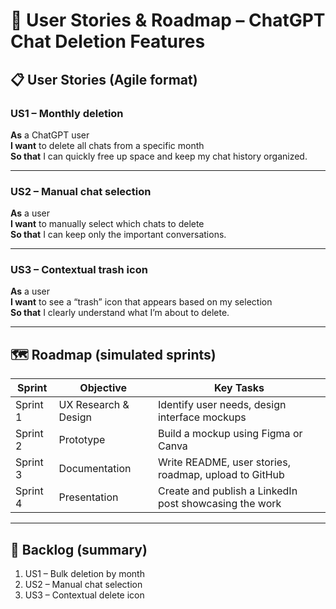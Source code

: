 # 🧾 User Stories & Roadmap – ChatGPT Chat Deletion Features

## 📋 User Stories (Agile format)

### US1 – Monthly deletion
**As** a ChatGPT user  
**I want** to delete all chats from a specific month  
**So that** I can quickly free up space and keep my chat history organized.

---

### US2 – Manual chat selection
**As** a user  
**I want** to manually select which chats to delete  
**So that** I can keep only the important conversations.

---

### US3 – Contextual trash icon
**As** a user  
**I want** to see a “trash” icon that appears based on my selection  
**So that** I clearly understand what I’m about to delete.

---

## 🗺️ Roadmap (simulated sprints)

| Sprint     | Objective              | Key Tasks                                    |
|------------|------------------------|----------------------------------------------|
| Sprint 1   | UX Research & Design   | Identify user needs, design interface mockups |
| Sprint 2   | Prototype              | Build a mockup using Figma or Canva          |
| Sprint 3   | Documentation          | Write README, user stories, roadmap, upload to GitHub |
| Sprint 4   | Presentation           | Create and publish a LinkedIn post showcasing the work |

---

## 📌 Backlog (summary)

1. US1 – Bulk deletion by month  
2. US2 – Manual chat selection  
3. US3 – Contextual delete icon  
